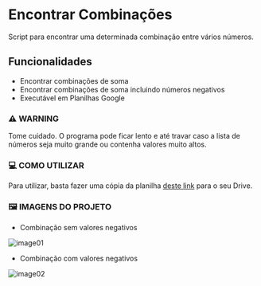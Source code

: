 # Encontrar Combinações
Script para encontrar uma determinada combinação entre vários números.

## Funcionalidades

- Encontrar combinações de soma
- Encontrar combinações de soma incluindo números negativos
- Executável em Planilhas Google

### ⚠️ WARNING

Tome cuidado. O programa pode ficar lento e até travar caso a lista de números seja muito grande ou contenha valores muito altos.

### 💻 COMO UTILIZAR

Para utilizar, basta fazer uma cópia da planilha [deste link](https://docs.google.com/spreadsheets/d/1QXthipbcqHc6cGbIfAjwYuWNE5H7yh494nqbbfBsj3s) para o seu Drive.

### 🖼️ IMAGENS DO PROJETO

- Combinação sem valores negativos
  
![image01](https://github.com/gabrielbuttendorf/encontrar-combinacoes/assets/125272859/98f58fd8-577c-488c-a938-f359d7c224b2)

- Combinação com valores negativos

![image02](https://github.com/gabrielbuttendorf/encontrar-combinacoes/assets/125272859/82c4198d-e43e-40f9-a3f8-023b195a86db)